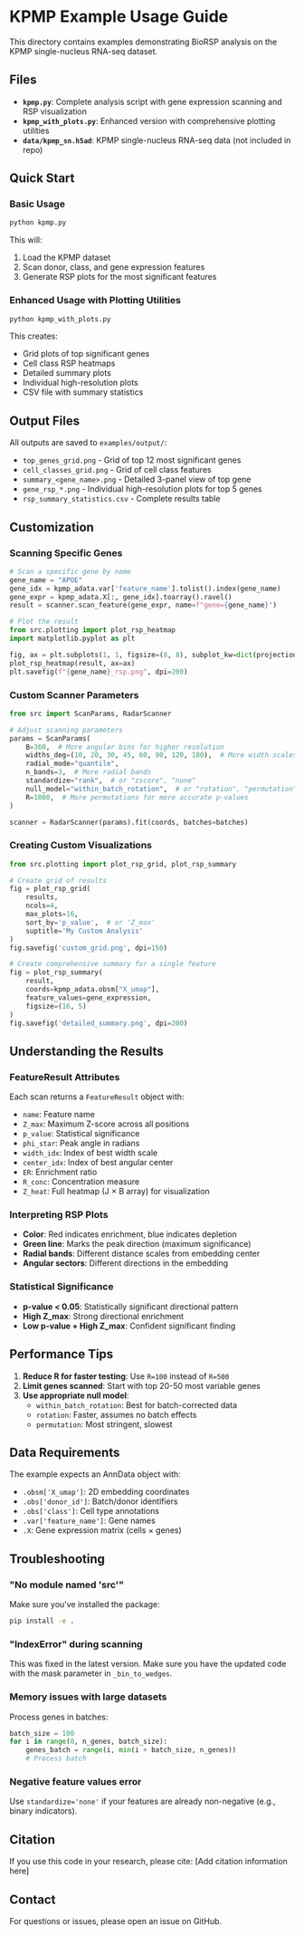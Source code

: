 # KPMP Example Usage Guide

This directory contains examples demonstrating BioRSP analysis on the KPMP single-nucleus RNA-seq dataset.

## Files

- **`kpmp.py`**: Complete analysis script with gene expression scanning and RSP visualization
- **`kpmp_with_plots.py`**: Enhanced version with comprehensive plotting utilities
- **`data/kpmp_sn.h5ad`**: KPMP single-nucleus RNA-seq data (not included in repo)

## Quick Start

### Basic Usage

```python
python kpmp.py
```

This will:
1. Load the KPMP dataset
2. Scan donor, class, and gene expression features
3. Generate RSP plots for the most significant features

### Enhanced Usage with Plotting Utilities

```python
python kpmp_with_plots.py
```

This creates:
- Grid plots of top significant genes
- Cell class RSP heatmaps
- Detailed summary plots
- Individual high-resolution plots
- CSV file with summary statistics

## Output Files

All outputs are saved to `examples/output/`:

- `top_genes_grid.png` - Grid of top 12 most significant genes
- `cell_classes_grid.png` - Grid of cell class features
- `summary_<gene_name>.png` - Detailed 3-panel view of top gene
- `gene_rsp_*.png` - Individual high-resolution plots for top 5 genes
- `rsp_summary_statistics.csv` - Complete results table

## Customization

### Scanning Specific Genes

```python
# Scan a specific gene by name
gene_name = "APOE"
gene_idx = kpmp_adata.var['feature_name'].tolist().index(gene_name)
gene_expr = kpmp_adata.X[:, gene_idx].toarray().ravel()
result = scanner.scan_feature(gene_expr, name=f"gene={gene_name}")

# Plot the result
from src.plotting import plot_rsp_heatmap
import matplotlib.pyplot as plt

fig, ax = plt.subplots(1, 1, figsize=(8, 8), subplot_kw=dict(projection='polar'))
plot_rsp_heatmap(result, ax=ax)
plt.savefig(f"{gene_name}_rsp.png", dpi=200)
```

### Custom Scanner Parameters

```python
from src import ScanParams, RadarScanner

# Adjust scanning parameters
params = ScanParams(
    B=360,  # More angular bins for higher resolution
    widths_deg=(10, 20, 30, 45, 60, 90, 120, 180),  # More width scales
    radial_mode="quantile",
    n_bands=3,  # More radial bands
    standardize="rank",  # or "zscore", "none"
    null_model="within_batch_rotation",  # or "rotation", "permutation"
    R=1000,  # More permutations for more accurate p-values
)

scanner = RadarScanner(params).fit(coords, batches=batches)
```

### Creating Custom Visualizations

```python
from src.plotting import plot_rsp_grid, plot_rsp_summary

# Create grid of results
fig = plot_rsp_grid(
    results,
    ncols=4,
    max_plots=16,
    sort_by='p_value',  # or 'Z_max'
    suptitle='My Custom Analysis'
)
fig.savefig('custom_grid.png', dpi=150)

# Create comprehensive summary for a single feature
fig = plot_rsp_summary(
    result,
    coords=kpmp_adata.obsm["X_umap"],
    feature_values=gene_expression,
    figsize=(16, 5)
)
fig.savefig('detailed_summary.png', dpi=200)
```

## Understanding the Results

### FeatureResult Attributes

Each scan returns a `FeatureResult` object with:

- `name`: Feature name
- `Z_max`: Maximum Z-score across all positions
- `p_value`: Statistical significance
- `phi_star`: Peak angle in radians
- `width_idx`: Index of best width scale
- `center_idx`: Index of best angular center
- `ER`: Enrichment ratio
- `R_conc`: Concentration measure
- `Z_heat`: Full heatmap (J × B array) for visualization

### Interpreting RSP Plots

- **Color**: Red indicates enrichment, blue indicates depletion
- **Green line**: Marks the peak direction (maximum significance)
- **Radial bands**: Different distance scales from embedding center
- **Angular sectors**: Different directions in the embedding

### Statistical Significance

- **p-value < 0.05**: Statistically significant directional pattern
- **High Z_max**: Strong directional enrichment
- **Low p-value + High Z_max**: Confident significant finding

## Performance Tips

1. **Reduce R for faster testing**: Use `R=100` instead of `R=500`
2. **Limit genes scanned**: Start with top 20-50 most variable genes
3. **Use appropriate null model**: 
   - `within_batch_rotation`: Best for batch-corrected data
   - `rotation`: Faster, assumes no batch effects
   - `permutation`: Most stringent, slowest

## Data Requirements

The example expects an AnnData object with:
- `.obsm['X_umap']`: 2D embedding coordinates
- `.obs['donor_id']`: Batch/donor identifiers
- `.obs['class']`: Cell type annotations
- `.var['feature_name']`: Gene names
- `.X`: Gene expression matrix (cells × genes)

## Troubleshooting

### "No module named 'src'"

Make sure you've installed the package:
```bash
pip install -e .
```

### "IndexError" during scanning

This was fixed in the latest version. Make sure you have the updated code with the mask parameter in `_bin_to_wedges`.

### Memory issues with large datasets

Process genes in batches:
```python
batch_size = 100
for i in range(0, n_genes, batch_size):
    genes_batch = range(i, min(i + batch_size, n_genes))
    # Process batch
```

### Negative feature values error

Use `standardize='none'` if your features are already non-negative (e.g., binary indicators).

## Citation

If you use this code in your research, please cite:
[Add citation information here]

## Contact

For questions or issues, please open an issue on GitHub.

